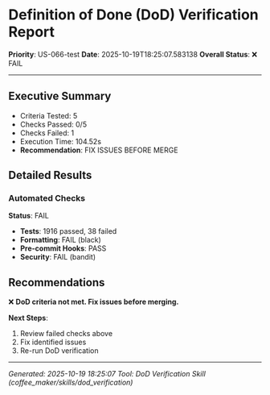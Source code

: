# Definition of Done (DoD) Verification Report
**Priority**: US-066-test
**Date**: 2025-10-19T18:25:07.583138
**Overall Status**: ❌ FAIL

---

## Executive Summary

- Criteria Tested: 5
- Checks Passed: 0/5
- Checks Failed: 1
- Execution Time: 104.52s
- **Recommendation**: FIX ISSUES BEFORE MERGE

## Detailed Results

### Automated Checks

**Status**: FAIL

- **Tests**: 1916 passed, 38 failed
- **Formatting**: FAIL (black)
- **Pre-commit Hooks**: PASS
- **Security**: FAIL (bandit)

## Recommendations

❌ **DoD criteria not met. Fix issues before merging.**

**Next Steps**:
1. Review failed checks above
2. Fix identified issues
3. Re-run DoD verification

---

*Generated: 2025-10-19 18:25:07*
*Tool: DoD Verification Skill (coffee_maker/skills/dod_verification)*
